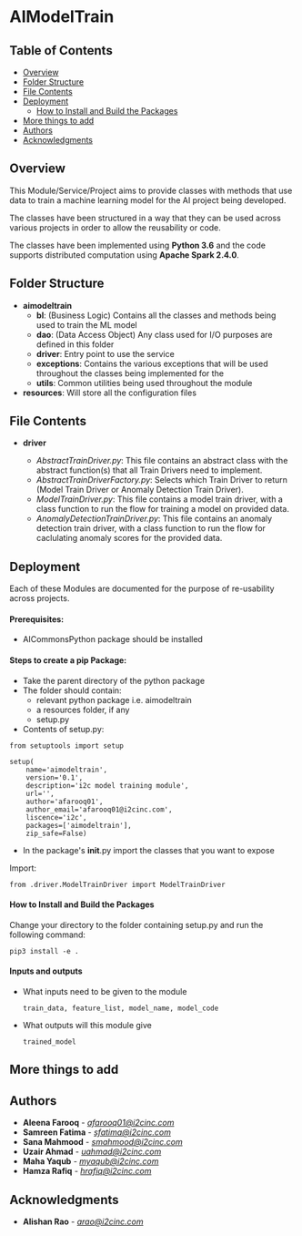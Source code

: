 # AIModelTrain

## Table of Contents

   * [Overview](#overview)
   * [Folder Structure](#folder-structure)
   * [File Contents](#file-contents)
   * [Deployment](#deployment)
        * [How to Install and Build the Packages](#how-to-install-and-build-the-packages)
   * [More things to add](#more-things-to-add)
   * [Authors](#authors)
   * [Acknowledgments](#acknowledgments)



## Overview

This Module/Service/Project aims to provide classes with methods that use data to train a machine learning
model for the AI project being developed.

The classes have been structured in a way that they can be used across various projects in order to allow the
reusability or code.

The classes have been implemented using **Python 3.6** and the code supports distributed computation
using **Apache Spark 2.4.0**.


## Folder Structure

- **aimodeltrain**
    - **bl**: (Business Logic) Contains all the classes and methods being used to train the ML model 
    - **dao**: (Data Access Object) Any class used for I/O purposes are defined in this folder
    - **driver**: Entry point to use the service
    - **exceptions**: Contains the various exceptions that will be used throughout the classes being implemented 
    for the 
    - **utils**: Common utilities being used throughout the module
- **resources**: Will store all the configuration files 


## File Contents

    
    
- **driver**

    - *AbstractTrainDriver.py*: This file contains an abstract class with the abstract function(s) that all Train Drivers need to implement.
    - *AbstractTrainDriverFactory.py*: Selects which Train Driver to return (Model Train Driver or Anomaly Detection Train Driver).
    - *ModelTrainDriver.py*: This file contains a model train driver, with a class function to run the flow for training a model on provided data.
    - *AnomalyDetectionTrainDriver.py*: This file contains an anomaly detection train driver, with a class function to run the flow for caclulating anomaly scores for the provided data.


    
## Deployment

Each of these Modules are documented for the purpose of re-usability across projects. 

#### Prerequisites:

-  AICommonsPython package should be installed

#### Steps to create a pip Package:

- Take the parent directory of the python package
- The folder should contain: 
   - relevant python package i.e. aimodeltrain
   - a resources folder, if any 
   - setup.py
- Contents of setup.py:

````
from setuptools import setup

setup(
    name='aimodeltrain',
    version='0.1',
    description='i2c model training module',
    url='',
    author='afarooq01',
    author_email='afarooq01@i2cinc.com',
    liscence='i2c',
    packages=['aimodeltrain'],
    zip_safe=False)

````

- In the package's __init__.py import the classes that you want to expose

Import:


    from .driver.ModelTrainDriver import ModelTrainDriver



#### How to Install and Build the Packages


Change your directory to the folder containing setup.py and run the following command:
	
    pip3 install -e .
    
#### Inputs and outputs 

- What inputs need to be given to the module

    `train_data, feature_list, model_name, model_code`


- What outputs will this module give

    `trained_model`

## More things to add

## Authors

* **Aleena Farooq** - *afarooq01@i2cinc.com*
* **Samreen Fatima** - *sfatima@i2cinc.com*
* **Sana Mahmood** - *smahmood@i2cinc.com*
* **Uzair Ahmad** - *uahmad@i2cinc.com*
* **Maha Yaqub** - *myaqub@i2cinc.com* 
* **Hamza Rafiq** - *hrafiq@i2cinc.com* 


## Acknowledgments

* **Alishan Rao** - *arao@i2cinc.com*

